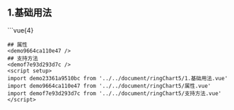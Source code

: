 ## 1.基础用法
<demo23361a9510bc />
```vue{4}
<template>
    <ring-chart-5 ref="chartRef" v-bind="chartOption"></ring-chart-5>
</template>

<script setup>
import { ref, onMounted } from 'vue';

const chartRef = ref();

const seriesData = [
    { value: 1048, name: '正常' },
    { value: 735, name: '故障' },
    { value: 580, name: '告警' },
    { value: 484, name: '离线' },
    { value: 123, name: '危险' }
];
// 组合配置项
const chartOption = {
    seriesData
};

onMounted(() => chartRef.value.renderChart());
</script>
<style lang="scss" scoped>
.zrx-chart {
    height: 664px;
    background-color: rgb(3, 43, 68);
}
</style>
```
## 属性
<demo9664ca110e47 />
## 支持方法
<demof7e93d293d7c />
<script setup>
import demo23361a9510bc from '../../document/ringChart5/1.基础用法.vue'
import demo9664ca110e47 from '../../document/ringChart5/属性.vue'
import demof7e93d293d7c from '../../document/ringChart5/支持方法.vue'
</script>